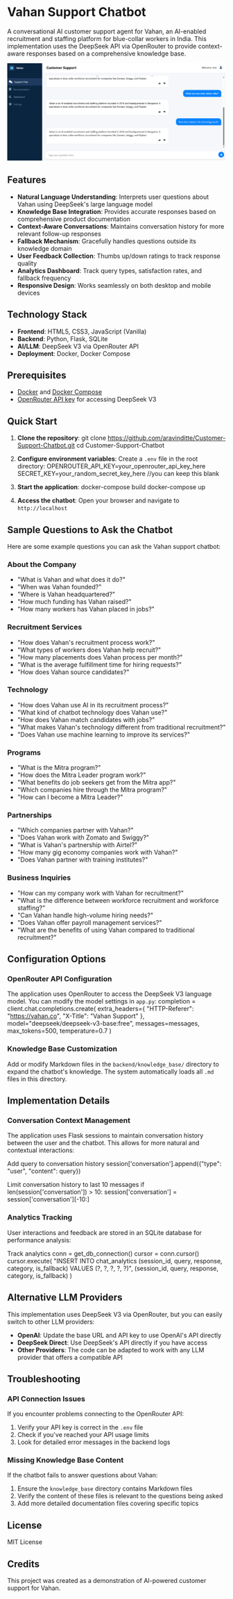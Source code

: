 # Vahan Support Chatbot

A conversational AI customer support agent for Vahan, an AI-enabled recruitment and staffing platform for blue-collar workers in India. This implementation uses the DeepSeek API via OpenRouter to provide context-aware responses based on a comprehensive knowledge base.

![Vahan Support Chatbot](demo.png)

## Features

- **Natural Language Understanding**: Interprets user questions about Vahan using DeepSeek's large language model
- **Knowledge Base Integration**: Provides accurate responses based on comprehensive product documentation
- **Context-Aware Conversations**: Maintains conversation history for more relevant follow-up responses
- **Fallback Mechanism**: Gracefully handles questions outside its knowledge domain
- **User Feedback Collection**: Thumbs up/down ratings to track response quality
- **Analytics Dashboard**: Track query types, satisfaction rates, and fallback frequency
- **Responsive Design**: Works seamlessly on both desktop and mobile devices

## Technology Stack

- **Frontend**: HTML5, CSS3, JavaScript (Vanilla)
- **Backend**: Python, Flask, SQLite
- **AI/LLM**: DeepSeek V3 via OpenRouter API
- **Deployment**: Docker, Docker Compose

## Prerequisites

- [Docker](https://www.docker.com/get-started) and [Docker Compose](https://docs.docker.com/compose/install/)
- [OpenRouter API key](https://openrouter.ai/) for accessing DeepSeek V3

## Quick Start

1. **Clone the repository**:
   git clone https://github.com/aravinditte/Customer-Support-Chatbot.git
   cd Customer-Support-Chatbot

2. **Configure environment variables**:
Create a `.env` file in the root directory:
   OPENROUTER_API_KEY=your_openrouter_api_key_here
   SECRET_KEY=your_random_secret_key_here  //you can keep this blank


3. **Start the application**:
   docker-compose build
   docker-compose up

4. **Access the chatbot**:
Open your browser and navigate to `http://localhost`


## Sample Questions to Ask the Chatbot

Here are some example questions you can ask the Vahan support chatbot:

### About the Company
- "What is Vahan and what does it do?"
- "When was Vahan founded?"
- "Where is Vahan headquartered?"
- "How much funding has Vahan raised?"
- "How many workers has Vahan placed in jobs?"

### Recruitment Services
- "How does Vahan's recruitment process work?"
- "What types of workers does Vahan help recruit?"
- "How many placements does Vahan process per month?"
- "What is the average fulfillment time for hiring requests?"
- "How does Vahan source candidates?"

### Technology
- "How does Vahan use AI in its recruitment process?"
- "What kind of chatbot technology does Vahan use?"
- "How does Vahan match candidates with jobs?"
- "What makes Vahan's technology different from traditional recruitment?"
- "Does Vahan use machine learning to improve its services?"

### Programs
- "What is the Mitra program?"
- "How does the Mitra Leader program work?"
- "What benefits do job seekers get from the Mitra app?"
- "Which companies hire through the Mitra program?"
- "How can I become a Mitra Leader?"

### Partnerships
- "Which companies partner with Vahan?"
- "Does Vahan work with Zomato and Swiggy?"
- "What is Vahan's partnership with Airtel?"
- "How many gig economy companies work with Vahan?"
- "Does Vahan partner with training institutes?"

### Business Inquiries
- "How can my company work with Vahan for recruitment?"
- "What is the difference between workforce recruitment and workforce staffing?"
- "Can Vahan handle high-volume hiring needs?"
- "Does Vahan offer payroll management services?"
- "What are the benefits of using Vahan compared to traditional recruitment?"

## Configuration Options

### OpenRouter API Configuration

The application uses OpenRouter to access the DeepSeek V3 language model. You can modify the model settings in `app.py`:
   completion = client.chat.completions.create(
   extra_headers={
   "HTTP-Referer": "https://vahan.co",
   "X-Title": "Vahan Support"
   },
   model="deepseek/deepseek-v3-base:free",
   messages=messages,
   max_tokens=500,
   temperature=0.7
   )


### Knowledge Base Customization

Add or modify Markdown files in the `backend/knowledge_base/` directory to expand the chatbot's knowledge. The system automatically loads all `.md` files in this directory.

## Implementation Details

### Conversation Context Management

The application uses Flask sessions to maintain conversation history between the user and the chatbot. This allows for more natural and contextual interactions:

   Add query to conversation history
   session['conversation'].append({"type": "user", "content": query})

   Limit conversation history to last 10 messages
   if len(session['conversation']) > 10:
   session['conversation'] = session['conversation'][-10:]


### Analytics Tracking

User interactions and feedback are stored in an SQLite database for performance analysis:

   Track analytics
      conn = get_db_connection()
      cursor = conn.cursor()
      cursor.execute(
      "INSERT INTO chat_analytics (session_id, query, response, category, is_fallback) VALUES (?, ?, ?, ?, ?)",
      (session_id, query, response, category, is_fallback)
      )


## Alternative LLM Providers

This implementation uses DeepSeek V3 via OpenRouter, but you can easily switch to other LLM providers:

- **OpenAI**: Update the base URL and API key to use OpenAI's API directly
- **DeepSeek Direct**: Use DeepSeek's API directly if you have access
- **Other Providers**: The code can be adapted to work with any LLM provider that offers a compatible API

## Troubleshooting

### API Connection Issues

If you encounter problems connecting to the OpenRouter API:

1. Verify your API key is correct in the `.env` file
2. Check if you've reached your API usage limits
3. Look for detailed error messages in the backend logs

### Missing Knowledge Base Content

If the chatbot fails to answer questions about Vahan:

1. Ensure the `knowledge_base` directory contains Markdown files
2. Verify the content of these files is relevant to the questions being asked
3. Add more detailed documentation files covering specific topics

## License

MIT License

## Credits

This project was created as a demonstration of AI-powered customer support for Vahan.

